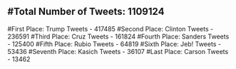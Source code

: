 #Total Number of Tweets: 1109124 
---
#First Place: Trump Tweets - 417485
#Second Place: Clinton Tweets - 236591
#Third Place: Cruz Tweets - 161824
#Fourth Place: Sanders Tweets - 125400
#Fifth Place: Rubio Tweets - 64819
#Sixth Place: Jeb! Tweets - 53436
#Seventh Place: Kasich Tweets - 36107
#Last Place: Carson Tweets - 13462
